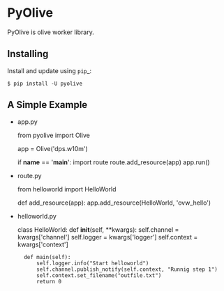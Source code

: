 PyOlive
=======

PyOlive is olive worker library.

Installing
----------

Install and update using `pip`_:

    $ pip install -U pyolive

A Simple Example
----------------

* app.py


    from pyolive import Olive

    app = Olive('dps.w10m')

    if __name__ == '__main__':
        import route
        route.add_resource(app)
        app.run()

* route.py


    from helloworld import HelloWorld

    def add_resource(app):
        app.add_resource(HelloWorld, 'ovw_hello')

* helloworld.py


    class HelloWorld:
        def __init__(self, **kwargs):
            self.channel = kwargs['channel']
            self.logger = kwargs['logger']
            self.context = kwargs['context']

        def main(self):
            self.logger.info("Start helloworld")
            self.channel.publish_notify(self.context, "Runnig step 1")
            self.context.set_filename("outfile.txt")
            return 0
